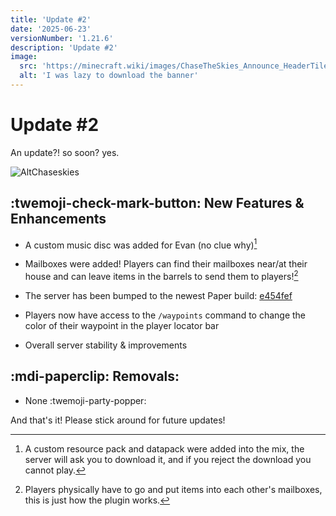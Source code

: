 ```yaml
---
title: 'Update #2'
date: '2025-06-23'
versionNumber: '1.21.6'
description: 'Update #2'
image:
  src: 'https://minecraft.wiki/images/ChaseTheSkies_Announce_HeaderTiles.webp?6169f'
  alt: 'I was lazy to download the banner'
---
```


# Update #2

An update?! so soon? yes.

![AltChaseskies](https://minecraft.wiki/images/ChaseTheSkies_Announce_HeaderTiles.webp?6169f)

## :twemoji-check-mark-button: New Features & Enhancements

- A custom music disc was added for Evan (no clue why)[^1]

- Mailboxes were added! Players can find their mailboxes near/at their house and can leave items in the barrels to send them to players![^2]

- The server has been bumped to the newest Paper build: [e454fef](https://github.com/PaperMC/Paper/commit/e454fef40e1e1e7a889327d3371fc7b5ff2b68df)

- Players now have access to the ```/waypoints``` command to change the color of their waypoint in the player locator bar

- Overall server stability & improvements

## :mdi-paperclip: Removals:

- None :twemoji-party-popper:

And that's it! Please stick around for future updates!

[^1]: A custom resource pack and datapack were added into the mix, the server will ask you to download it, and if you reject the download you cannot play.
[^2]: Players physically have to go and put items into each other's mailboxes, this is just how the plugin works.